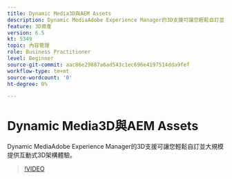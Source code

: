 ```yaml
---
title: Dynamic Media3D與AEM Assets
description: Dynamic MediaAdobe Experience Manager的3D支援可讓您輕鬆自訂並大規模提供互動式3D架構體驗
feature: 3D資產
version: 6.5
kt: 5349
topic: 內容管理
role: Business Practitioner
level: Beginner
source-git-commit: aac86e29887a6ad543c1ec696e4197514dda9fef
workflow-type: tm+mt
source-wordcount: '0'
ht-degree: 0%

---
```



# Dynamic Media3D與AEM Assets

Dynamic MediaAdobe Experience Manager的3D支援可讓您輕鬆自訂並大規模提供互動式3D架構體驗。

>[!VIDEO](https://video.tv.adobe.com/v/35156/?quality=12&learn=on)
